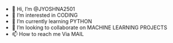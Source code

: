 - 👋 Hi, I’m @JYOSHNA2501
- 👀 I’m interested in CODING
- 🌱 I’m currently learning PYTHON
- 💞️ I’m looking to collaborate on MACHINE LEARNING PROJECTS
- 📫 How to reach me Via MAIL

<!---
JYOSHNA2501/JYOSHNA2501 is a ✨ special ✨ repository because its `README.md` (this file) appears on your GitHub profile.
You can click the Preview link to take a look at your changes.
--->
